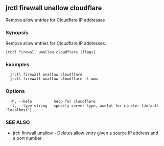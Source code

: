## jrctl firewall unallow cloudflare

Remove allow entries for Cloudflare IP addresses

### Synopsis

Remove allow entries for Cloudflare IP addresses.

```
jrctl firewall unallow cloudflare [flags]
```

### Examples

```
  jrctl firewall unallow cloudflare
  jrctl firewall unallow cloudflare -t www
```

### Options

```
  -h, --help          help for cloudflare
  -t, --type string   specify server type, useful for cluster (default "localhost")
```

### SEE ALSO

* [jrctl firewall unallow](jrctl_firewall_unallow.md)	 - Deletes allow entry given a source IP address and a port number


